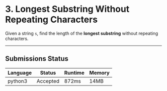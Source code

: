 # 3. Longest Substring Without Repeating Characters

Given a string `s`, find the length of the **longest substring** without repeating characters.

---

## Submissions Status

|Language|Status|Runtime|Memory|
|---|---|---|---|
|python3|Accepted|872ms|14MB|
